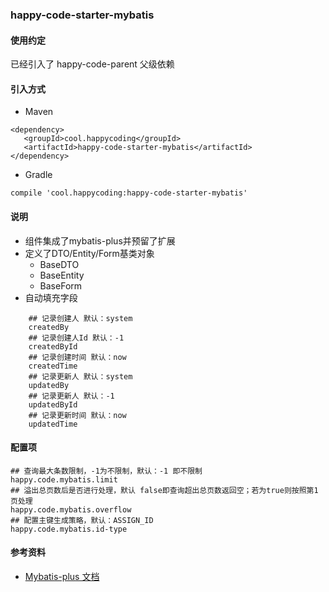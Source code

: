 ### happy-code-starter-mybatis
#### 使用约定

已经引入了 happy-code-parent 父级依赖

#### 引入方式

- Maven

```
<dependency>
   <groupId>cool.happycoding</groupId>
   <artifactId>happy-code-starter-mybatis</artifactId>
</dependency>
```    

- Gradle

```
compile 'cool.happycoding:happy-code-starter-mybatis'
```

#### 说明
- 组件集成了mybatis-plus并预留了扩展
- 定义了DTO/Entity/Form基类对象
    - BaseDTO
    - BaseEntity
    - BaseForm
- 自动填充字段
```
    ## 记录创建人 默认：system
    createdBy
    ## 记录创建人Id 默认：-1
    createdById
    ## 记录创建时间 默认：now
    createdTime
    ## 记录更新人 默认：system
    updatedBy    
    ## 记录更新人 默认：-1
    updatedById
    ## 记录更新时间 默认：now
    updatedTime   
```
 
#### 配置项

    ## 查询最大条数限制，-1为不限制，默认：-1 即不限制
    happy.code.mybatis.limit
    ## 溢出总页数后是否进行处理，默认 false即查询超出总页数返回空；若为true则按照第1页处理
    happy.code.mybatis.overflow
    ## 配置主键生成策略，默认：ASSIGN_ID
    happy.code.mybatis.id-type
    
#### 参考资料
- [Mybatis-plus 文档](https://baomidou.com/)      